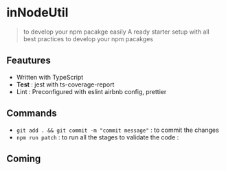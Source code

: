 inNodeUtil
==

> to develop your npm pacakge easily
> A ready starter setup with all best practices to develop your npm pacakges
>

## Feautures

* Written with TypeScript
* **Test** : jest with ts-coverage-report
* Lint : Preconfigured with eslint airbnb config, prettier

## Commands

* `git add . && git commit -m "commit message"` : to commit the changes
* `npm run patch` : to run all the stages to validate the code :  

## Coming


